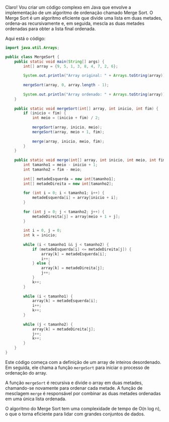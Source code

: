 Claro! Vou criar um código complexo em Java que envolve a implementação de um algoritmo de ordenação chamado Merge Sort. O Merge Sort é um algoritmo eficiente que divide uma lista em duas metades, ordena-as recursivamente e, em seguida, mescla as duas metades ordenadas para obter a lista final ordenada.

Aqui está o código:

```java
import java.util.Arrays;

public class MergeSort {
    public static void main(String[] args) {
        int[] array = {9, 5, 1, 3, 8, 4, 7, 2, 6};
        
        System.out.println("Array original: " + Arrays.toString(array));
        
        mergeSort(array, 0, array.length - 1);
        
        System.out.println("Array ordenado: " + Arrays.toString(array));
    }
    
    public static void mergeSort(int[] array, int inicio, int fim) {
        if (inicio < fim) {
            int meio = (inicio + fim) / 2;
            
            mergeSort(array, inicio, meio);
            mergeSort(array, meio + 1, fim);
            
            merge(array, inicio, meio, fim);
        }
    }
    
    public static void merge(int[] array, int inicio, int meio, int fim) {
        int tamanho1 = meio - inicio + 1;
        int tamanho2 = fim - meio;
        
        int[] metadeEsquerda = new int[tamanho1];
        int[] metadeDireita = new int[tamanho2];
        
        for (int i = 0; i < tamanho1; i++) {
            metadeEsquerda[i] = array[inicio + i];
        }
        
        for (int j = 0; j < tamanho2; j++) {
            metadeDireita[j] = array[meio + 1 + j];
        }
        
        int i = 0, j = 0;
        int k = inicio;
        
        while (i < tamanho1 && j < tamanho2) {
            if (metadeEsquerda[i] <= metadeDireita[j]) {
                array[k] = metadeEsquerda[i];
                i++;
            } else {
                array[k] = metadeDireita[j];
                j++;
            }
            k++;
        }
        
        while (i < tamanho1) {
            array[k] = metadeEsquerda[i];
            i++;
            k++;
        }
        
        while (j < tamanho2) {
            array[k] = metadeDireita[j];
            j++;
            k++;
        }
    }
}
```

Este código começa com a definição de um array de inteiros desordenado. Em seguida, ele chama a função `mergeSort` para iniciar o processo de ordenação do array.

A função `mergeSort` é recursiva e divide o array em duas metades, chamando-se novamente para ordenar cada metade. A função de mesclagem `merge` é responsável por combinar as duas metades ordenadas em uma única lista ordenada.

O algoritmo do Merge Sort tem uma complexidade de tempo de O(n log n), o que o torna eficiente para lidar com grandes conjuntos de dados.